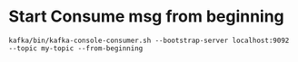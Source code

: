 # Start Consume msg from beginning
```
kafka/bin/kafka-console-consumer.sh --bootstrap-server localhost:9092 --topic my-topic --from-beginning
```
